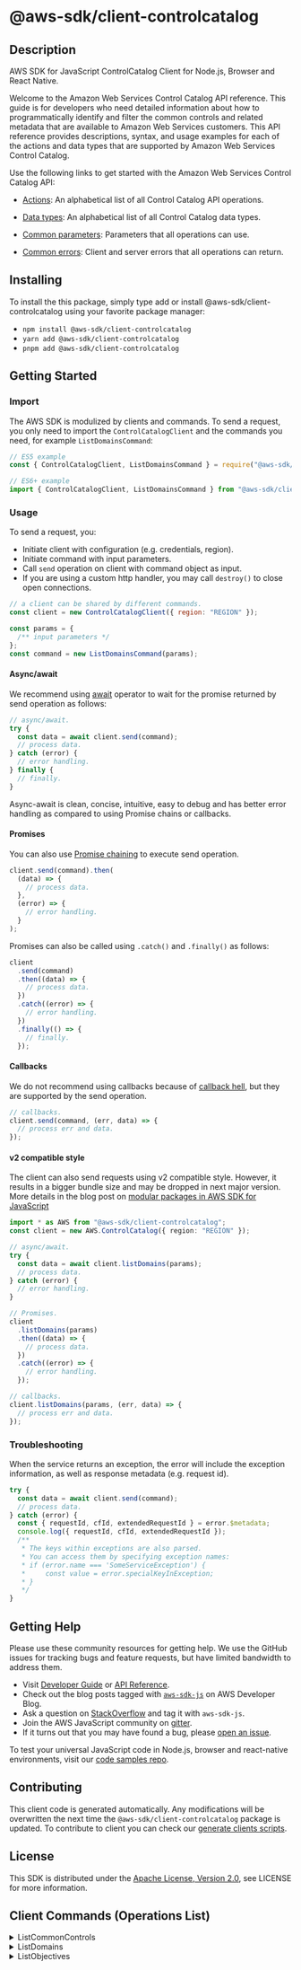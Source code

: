 <!-- generated file, do not edit directly -->

# @aws-sdk/client-controlcatalog

## Description

AWS SDK for JavaScript ControlCatalog Client for Node.js, Browser and React Native.

<p>Welcome to the Amazon Web Services Control Catalog API reference. This guide is for
developers who need detailed information about how to programmatically identify and filter
the common controls and related metadata that are available to Amazon Web Services customers. This API reference provides
descriptions, syntax, and usage examples for each of the actions and data types that are
supported by Amazon Web Services Control Catalog. </p>
<p>Use the following links to get started with the Amazon Web Services Control Catalog API:</p>
<ul>
<li>
<p>
<a href="https://docs.aws.amazon.com/controlcatalog/latest/APIReference/API_Operations.html">Actions</a>: An
alphabetical list of all Control Catalog API operations.</p>
</li>
<li>
<p>
<a href="https://docs.aws.amazon.com/controlcatalog/latest/APIReference/API_Types.html">Data types</a>: An
alphabetical list of all Control Catalog data types.</p>
</li>
<li>
<p>
<a href="https://docs.aws.amazon.com/controlcatalog/latest/APIReference/CommonParameters.html">Common
parameters</a>: Parameters that all operations can use.</p>
</li>
<li>
<p>
<a href="https://docs.aws.amazon.com/controlcatalog/latest/APIReference/CommonErrors.html">Common errors</a>:
Client and server errors that all operations can return.</p>
</li>
</ul>

## Installing

To install the this package, simply type add or install @aws-sdk/client-controlcatalog
using your favorite package manager:

- `npm install @aws-sdk/client-controlcatalog`
- `yarn add @aws-sdk/client-controlcatalog`
- `pnpm add @aws-sdk/client-controlcatalog`

## Getting Started

### Import

The AWS SDK is modulized by clients and commands.
To send a request, you only need to import the `ControlCatalogClient` and
the commands you need, for example `ListDomainsCommand`:

```js
// ES5 example
const { ControlCatalogClient, ListDomainsCommand } = require("@aws-sdk/client-controlcatalog");
```

```ts
// ES6+ example
import { ControlCatalogClient, ListDomainsCommand } from "@aws-sdk/client-controlcatalog";
```

### Usage

To send a request, you:

- Initiate client with configuration (e.g. credentials, region).
- Initiate command with input parameters.
- Call `send` operation on client with command object as input.
- If you are using a custom http handler, you may call `destroy()` to close open connections.

```js
// a client can be shared by different commands.
const client = new ControlCatalogClient({ region: "REGION" });

const params = {
  /** input parameters */
};
const command = new ListDomainsCommand(params);
```

#### Async/await

We recommend using [await](https://developer.mozilla.org/en-US/docs/Web/JavaScript/Reference/Operators/await)
operator to wait for the promise returned by send operation as follows:

```js
// async/await.
try {
  const data = await client.send(command);
  // process data.
} catch (error) {
  // error handling.
} finally {
  // finally.
}
```

Async-await is clean, concise, intuitive, easy to debug and has better error handling
as compared to using Promise chains or callbacks.

#### Promises

You can also use [Promise chaining](https://developer.mozilla.org/en-US/docs/Web/JavaScript/Guide/Using_promises#chaining)
to execute send operation.

```js
client.send(command).then(
  (data) => {
    // process data.
  },
  (error) => {
    // error handling.
  }
);
```

Promises can also be called using `.catch()` and `.finally()` as follows:

```js
client
  .send(command)
  .then((data) => {
    // process data.
  })
  .catch((error) => {
    // error handling.
  })
  .finally(() => {
    // finally.
  });
```

#### Callbacks

We do not recommend using callbacks because of [callback hell](http://callbackhell.com/),
but they are supported by the send operation.

```js
// callbacks.
client.send(command, (err, data) => {
  // process err and data.
});
```

#### v2 compatible style

The client can also send requests using v2 compatible style.
However, it results in a bigger bundle size and may be dropped in next major version. More details in the blog post
on [modular packages in AWS SDK for JavaScript](https://aws.amazon.com/blogs/developer/modular-packages-in-aws-sdk-for-javascript/)

```ts
import * as AWS from "@aws-sdk/client-controlcatalog";
const client = new AWS.ControlCatalog({ region: "REGION" });

// async/await.
try {
  const data = await client.listDomains(params);
  // process data.
} catch (error) {
  // error handling.
}

// Promises.
client
  .listDomains(params)
  .then((data) => {
    // process data.
  })
  .catch((error) => {
    // error handling.
  });

// callbacks.
client.listDomains(params, (err, data) => {
  // process err and data.
});
```

### Troubleshooting

When the service returns an exception, the error will include the exception information,
as well as response metadata (e.g. request id).

```js
try {
  const data = await client.send(command);
  // process data.
} catch (error) {
  const { requestId, cfId, extendedRequestId } = error.$metadata;
  console.log({ requestId, cfId, extendedRequestId });
  /**
   * The keys within exceptions are also parsed.
   * You can access them by specifying exception names:
   * if (error.name === 'SomeServiceException') {
   *     const value = error.specialKeyInException;
   * }
   */
}
```

## Getting Help

Please use these community resources for getting help.
We use the GitHub issues for tracking bugs and feature requests, but have limited bandwidth to address them.

- Visit [Developer Guide](https://docs.aws.amazon.com/sdk-for-javascript/v3/developer-guide/welcome.html)
  or [API Reference](https://docs.aws.amazon.com/AWSJavaScriptSDK/v3/latest/index.html).
- Check out the blog posts tagged with [`aws-sdk-js`](https://aws.amazon.com/blogs/developer/tag/aws-sdk-js/)
  on AWS Developer Blog.
- Ask a question on [StackOverflow](https://stackoverflow.com/questions/tagged/aws-sdk-js) and tag it with `aws-sdk-js`.
- Join the AWS JavaScript community on [gitter](https://gitter.im/aws/aws-sdk-js-v3).
- If it turns out that you may have found a bug, please [open an issue](https://github.com/aws/aws-sdk-js-v3/issues/new/choose).

To test your universal JavaScript code in Node.js, browser and react-native environments,
visit our [code samples repo](https://github.com/aws-samples/aws-sdk-js-tests).

## Contributing

This client code is generated automatically. Any modifications will be overwritten the next time the `@aws-sdk/client-controlcatalog` package is updated.
To contribute to client you can check our [generate clients scripts](https://github.com/aws/aws-sdk-js-v3/tree/main/scripts/generate-clients).

## License

This SDK is distributed under the
[Apache License, Version 2.0](http://www.apache.org/licenses/LICENSE-2.0),
see LICENSE for more information.

## Client Commands (Operations List)

<details>
<summary>
ListCommonControls
</summary>

[Command API Reference](https://docs.aws.amazon.com/AWSJavaScriptSDK/v3/latest/client/controlcatalog/command/ListCommonControlsCommand/) / [Input](https://docs.aws.amazon.com/AWSJavaScriptSDK/v3/latest/Package/-aws-sdk-client-controlcatalog/Interface/ListCommonControlsCommandInput/) / [Output](https://docs.aws.amazon.com/AWSJavaScriptSDK/v3/latest/Package/-aws-sdk-client-controlcatalog/Interface/ListCommonControlsCommandOutput/)

</details>
<details>
<summary>
ListDomains
</summary>

[Command API Reference](https://docs.aws.amazon.com/AWSJavaScriptSDK/v3/latest/client/controlcatalog/command/ListDomainsCommand/) / [Input](https://docs.aws.amazon.com/AWSJavaScriptSDK/v3/latest/Package/-aws-sdk-client-controlcatalog/Interface/ListDomainsCommandInput/) / [Output](https://docs.aws.amazon.com/AWSJavaScriptSDK/v3/latest/Package/-aws-sdk-client-controlcatalog/Interface/ListDomainsCommandOutput/)

</details>
<details>
<summary>
ListObjectives
</summary>

[Command API Reference](https://docs.aws.amazon.com/AWSJavaScriptSDK/v3/latest/client/controlcatalog/command/ListObjectivesCommand/) / [Input](https://docs.aws.amazon.com/AWSJavaScriptSDK/v3/latest/Package/-aws-sdk-client-controlcatalog/Interface/ListObjectivesCommandInput/) / [Output](https://docs.aws.amazon.com/AWSJavaScriptSDK/v3/latest/Package/-aws-sdk-client-controlcatalog/Interface/ListObjectivesCommandOutput/)

</details>

